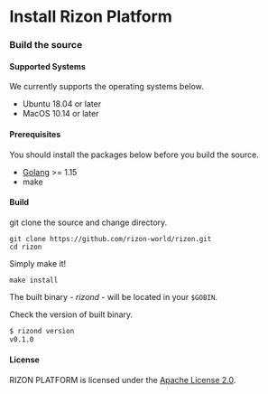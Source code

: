 # Install Rizon Platform

### Build the source

#### Supported Systems

We currently supports the operating systems below.

* Ubuntu 18.04 or later
* MacOS 10.14 or later

#### Prerequisites

You should install the packages below before you build the source.

* [Golang](https://golang.org/doc/install) &gt;= 1.15
* make

#### Build

git clone the source and change directory.

```text
git clone https://github.com/rizon-world/rizon.git
cd rizon
```

Simply make it!

```text
make install
```

The built binary - _rizond_ - will be located in your `$GOBIN`.

Check the version of built binary.

```bash
$ rizond version
v0.1.0
```

#### License

RIZON PLATFORM is licensed under the [Apache License 2.0](https://github.com/rizon-world/rizon/blob/master/LICENSE).


